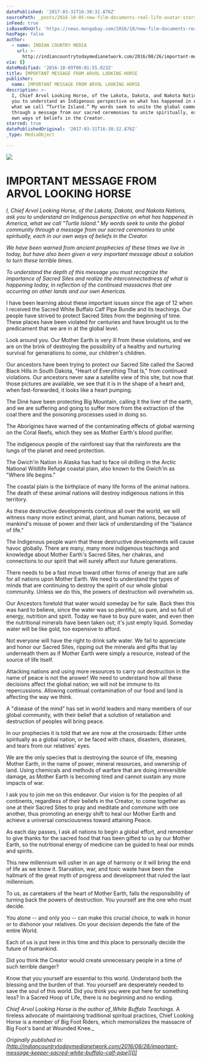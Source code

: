 ```yaml
---
datePublished: '2017-03-31T16:38:32.876Z'
sourcePath: _posts/2016-10-05-new-film-documents-real-life-avatar-story.md
inFeed: true
isBasedOnUrl: 'https://news.mongabay.com/2016/10/new-film-documents-real-life-avatar-story/'
hasPage: false
author:
  - name: INDIAN COUNTRY MEDIA
    url: >-
      http://indiancountrytodaymedianetwork.com/2016/08/26/important-message-keeper-sacred-white-buffalo-calf-pipe
via: {}
dateModified: '2016-10-09T00:01:55.023Z'
title: IMPORTANT MESSAGE FROM ARVOL LOOKING HORSE
publisher:
  name: IMPORTANT MESSAGE FROM ARVOL LOOKING HORSE
description: >-
  I, Chief Arvol Looking Horse, of the Lakota, Dakota, and Nakota Nations, ask
  you to understand an Indigenous perspective on what has happened in America,
  what we call “Turtle Island.” My words seek to unite the global community
  through a message from our sacred ceremonies to unite spiritually, each in our
  own ways of beliefs in the Creator.
starred: true
datePublishedOriginal: '2017-03-31T16:38:32.876Z'
_type: MediaObject

---
```

![](https://the-grid-user-content.s3-us-west-2.amazonaws.com/fedf9bf8-063a-444a-8783-e070e373afd1.jpg)

# IMPORTANT MESSAGE FROM ARVOL LOOKING HORSE

_I, Chief Arvol Looking Horse, of the Lakota, Dakota, and Nakota Nations, ask you to understand an Indigenous perspective on what has happened in America, what we call "Turtle Island." My words seek to unite the global community through a message from our sacred ceremonies to unite spiritually, each in our own ways of beliefs in the Creator._

_We have been warned from ancient prophecies of these times we live in today, but have also been given a very important message about a solution to turn these terrible times._

_To understand the depth of this message you must recognize the importance of Sacred Sites and realize the interconnectedness of what is happening today, in reflection of the continued massacres that are occurring on other lands and our own Americas._

I have been learning about these important issues since the age of 12 when I received the Sacred White Buffalo Calf Pipe Bundle and its teachings. Our people have strived to protect Sacred Sites from the beginning of time. These places have been violated for centuries and have brought us to the predicament that we are in at the global level.

Look around you. Our Mother Earth is very ill from these violations, and we are on the brink of destroying the possibility of a healthy and nurturing survival for generations to come, our children's children.

Our ancestors have been trying to protect our Sacred Site called the Sacred Black Hills in South Dakota, "Heart of Everything That Is," from continued violations. Our ancestors never saw a satellite view of this site, but now that those pictures are available, we see that it is in the shape of a heart and, when fast-forwarded, it looks like a heart pumping.

The Diné have been protecting Big Mountain, calling it the liver of the earth, and we are suffering and going to suffer more from the extraction of the coal there and the poisoning processes used in doing so.

The Aborigines have warned of the contaminating effects of global warming on the Coral Reefs, which they see as Mother Earth's blood purifier.

The indigenous people of the rainforest say that the rainforests are the lungs of the planet and need protection.

The Gwich'in Nation in Alaska has had to face oil drilling in the Arctic National Wildlife Refuge coastal plain, also known to the Gwich'in as "Where life begins."

The coastal plain is the birthplace of many life forms of the animal nations. The death of these animal nations will destroy indigenous nations in this territory.

As these destructive developments continue all over the world, we will witness many more extinct animal, plant, and human nations, because of mankind's misuse of power and their lack of understanding of the "balance of life."

The Indigenous people warn that these destructive developments will cause havoc globally. There are many, many more indigenous teachings and knowledge about Mother Earth's Sacred Sites, her chakras, and connections to our spirit that will surely affect our future generations.

There needs to be a fast move toward other forms of energy that are safe for all nations upon Mother Earth. We need to understand the types of minds that are continuing to destroy the spirit of our whole global community. Unless we do this, the powers of destruction will overwhelm us.

Our Ancestors foretold that water would someday be for sale. Back then this was hard to believe, since the water was so plentiful, so pure, and so full of energy, nutrition and spirit. Today we have to buy pure water, and even then the nutritional minerals have been taken out; it's just empty liquid. Someday water will be like gold, too expensive to afford.

Not everyone will have the right to drink safe water. We fail to appreciate and honor our Sacred Sites, ripping out the minerals and gifts that lay underneath them as if Mother Earth were simply a resource, instead of the source of life itself.

Attacking nations and using more resources to carry out destruction in the name of peace is not the answer! We need to understand how all these decisions affect the global nation; we will not be immune to its repercussions. Allowing continual contamination of our food and land is affecting the way we think.

A "disease of the mind" has set in world leaders and many members of our global community, with their belief that a solution of retaliation and destruction of peoples will bring peace.

In our prophecies it is told that we are now at the crossroads: Either unite spiritually as a global nation, or be faced with chaos, disasters, diseases, and tears from our relatives' eyes.

We are the only species that is destroying the source of life, meaning Mother Earth, in the name of power, mineral resources, and ownership of land. Using chemicals and methods of warfare that are doing irreversible damage, as Mother Earth is becoming tired and cannot sustain any more impacts of war.

I ask you to join me on this endeavor. Our vision is for the peoples of all continents, regardless of their beliefs in the Creator, to come together as one at their Sacred Sites to pray and meditate and commune with one another, thus promoting an energy shift to heal our Mother Earth and achieve a universal consciousness toward attaining Peace.

As each day passes, I ask all nations to begin a global effort, and remember to give thanks for the sacred food that has been gifted to us by our Mother Earth, so the nutritional energy of medicine can be guided to heal our minds and spirits.

This new millennium will usher in an age of harmony or it will bring the end of life as we know it. Starvation, war, and toxic waste have been the hallmark of the great myth of progress and development that ruled the last millennium.

To us, as caretakers of the heart of Mother Earth, falls the responsibility of turning back the powers of destruction. You yourself are the one who must decide.

You alone -- and only you -- can make this crucial choice, to walk in honor or to dishonor your relatives. On your decision depends the fate of the entire World.

Each of us is put here in this time and this place to personally decide the future of humankind.

Did you think the Creator would create unnecessary people in a time of such terrible danger?

Know that you yourself are essential to this world. Understand both the blessing and the burden of that. You yourself are desperately needed to save the soul of this world. Did you think you were put here for something less? In a Sacred Hoop of Life, there is no beginning and no ending.

_Chief Arvol Looking Horse is the author of_White Buffalo Teachings_. A tireless advocate of maintaining traditional spiritual practices, Chief Looking Horse is a member of Big Foot Riders, which memorializes the massacre of Big Foot's band at Wounded Knee._

_Originally published in: [http://indiancountrytodaymedianetwork.com/2016/08/26/important-message-keeper-sacred-white-buffalo-calf-pipe][0]_

[0]: http://indiancountrytodaymedianetwork.com/2016/08/26/important-message-keeper-sacred-white-buffalo-calf-pipe
